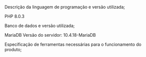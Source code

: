 Descrição da linguagem de programação e versão utilizada;

PHP 8.0.3

Banco de dados e versão utilizada;

MariaDB Versão do servidor: 10.4.18-MariaDB 

Especificação de ferramentas necessárias para o funcionamento do produto;